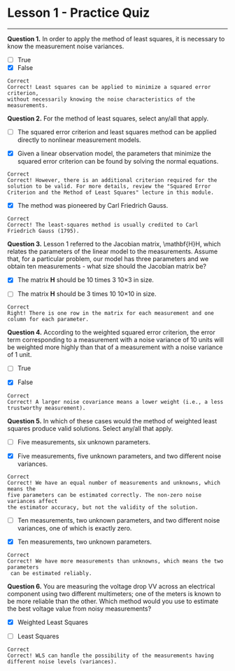 # Lesson 1 - Practice Quiz
---
**Question 1.**
In order to apply the method of least squares, it is necessary to know the measurement noise variances.

- [ ] True
- [x] False
```
Correct
Correct! Least squares can be applied to minimize a squared error criterion,
without necessarily knowing the noise characteristics of the measurements.
```

**Question 2.**
For the method of least squares, select any/all that apply.

- [ ] The squared error criterion and least squares method can be applied directly to nonlinear measurement models.

- [x] Given a linear observation model, the parameters that minimize the squared error criterion can be found by solving the normal equations.
```
Correct
Correct! However, there is an additional criterion required for the solution to be valid. For more details, review the "Squared Error Criterion and the Method of Least Squares" lecture in this module.
```

- [x] The method was pioneered by Carl Friedrich Gauss.
```
Correct
Correct! The least-squares method is usually credited to Carl Friedrich Gauss (1795).
```

**Question 3.**
Lesson 1 referred to the Jacobian matrix, \mathbf{H}H, which relates the parameters of the linear model to the measurements. Assume that, for a particular problem, our model has three parameters and we obtain ten measurements - what size should the Jacobian matrix be?

- [x] The matrix **H** should be 10 times 3 10×3 in size.

- [ ] The matrix **H** should be 3 times 10 10×10 in size.
```
Correct
Right! There is one row in the matrix for each measurement and one column for each parameter.
```
**Question 4.**
According to the weighted squared error criterion, the error term corresponding to a measurement with a noise variance of 10 units will be weighted more highly than that of a measurement with a noise variance of 1 unit.

- [ ] True

- [x] False
```
Correct
Correct! A larger noise covariance means a lower weight (i.e., a less trustworthy measurement).
```
**Question 5.**
In which of these cases would the method of weighted least squares produce valid solutions. Select any/all that apply.


- [ ] Five measurements, six unknown parameters.

- [x] Five measurements, five unknown parameters, and two different noise variances.
```
Correct
Correct! We have an equal number of measurements and unknowns, which means the
five parameters can be estimated correctly. The non-zero noise variances affect
the estimator accuracy, but not the validity of the solution.
```

- [ ] Ten measurements, two unknown parameters, and two different noise variances, one of which is exactly zero.

- [x] Ten measurements, two unknown parameters.
```
Correct
Correct! We have more measurements than unknowns, which means the two parameters
 can be estimated reliably.
```

**Question 6.**
You are measuring the voltage drop VV across an electrical component using two different multimeters; one of the meters is known to be more reliable than the other. Which method would you use to estimate the best voltage value from noisy measurements?


- [x] Weighted Least Squares

- [ ] Least Squares
```
Correct
Correct! WLS can handle the possibility of the measurements having different noise levels (variances).
```
